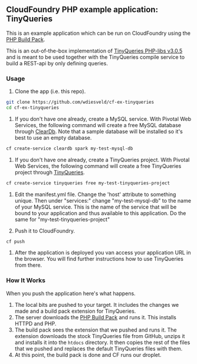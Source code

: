 ## CloudFoundry PHP example application: TinyQueries

This is an example application which can be run on CloudFoundry using the [PHP Build Pack].

This is an out-of-the-box implementation of [TinyQueries PHP-libs v3.0.5] and is meant to be used together with the TinyQueries compile service to build a REST-api by only defining queries.

### Usage

1. Clone the app (i.e. this repo).

  ```bash
  git clone https://github.com/wdiesveld/cf-ex-tinyqueries
  cd cf-ex-tinyqueries
  ```

1. If you don't have one already, create a MySQL service. With Pivotal Web Services, the following command will create a free MySQL database through [ClearDb]. Note that a sample database will be installed so it's best to use an empty database.

  ```bash
  cf create-service cleardb spark my-test-mysql-db
  ```

1. If you don't have one already, create a TinyQueries project. With Pivotal Web Services, the following command will create a free TinyQueries project through [TinyQueries].

  ```bash
  cf create-service tinyqueries free my-test-tinyqueries-project
  ```

1. Edit the manifest.yml file.  Change the 'host' attribute to something unique. Then under "services:" change "my-test-mysql-db" to the name of your MySQL service. This is the name of the service that will be bound to your application and thus available to this application. Do the same for "my-test-tinyqueries-project"

1. Push it to CloudFoundry.

  ```bash
  cf push
  ```

1. After the application is deployed you van access your application URL in the browser. You will find further instructions how to use TinyQueries from there.
  
### How It Works

When you push the application here's what happens.

1. The local bits are pushed to your target. It includes the changes we made and a build pack extension for TinyQueries.
1. The server downloads the [PHP Build Pack] and runs it.  This installs HTTPD and PHP.
1. The build pack sees the extension that we pushed and runs it.  The extension downloads the stock TinyQueries file from GitHub, unzips it and installs it into the `htdocs` directory.  It then copies the rest of the files that we pushed and replaces the default TinyQueries files with them. 
1. At this point, the build pack is done and CF runs our droplet.

[TinyQueries PHP-libs v3.0.5]:https://github.com/wdiesveld/tiny-queries-php-api/releases/tag/v3.0.5
[TinyQueries]:http://www.tinyqueries.com
[PHP Build Pack]:https://github.com/dmikusa-pivotal/cf-php-build-pack
[ClearDb]:https://www.cleardb.com/


